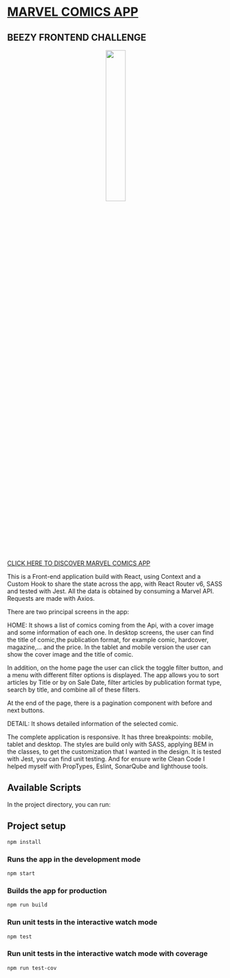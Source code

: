 # [MARVEL COMICS APP](https://beezy-react-marvel.netlify.app/)
## BEEZY FRONTEND CHALLENGE

<p align="center">
<img src="https://1000marcas.net/wp-content/uploads/2020/02/Marvel-Studios-Logo-2002.png" width=30% height=30%>

[CLICK HERE TO DISCOVER MARVEL COMICS APP](https://beezy-react-marvel.netlify.app/)
</p>

This is a Front-end application build with React, using Context and a Custom Hook to share the state across the app, with React Router v6, SASS and tested with Jest. All the data is obtained by consuming a Marvel API. Requests are made with Axios.

There are two principal screens in the app:

HOME: It shows a list of comics coming from the Api, with a cover image and some information of each one. In desktop screens, the user can find the title of comic,the publication format, for example comic, hardcover, magazine,... and the price. In the tablet and mobile version the user can show the cover image and the title of comic.

In addition, on the home page the user can click the toggle filter button, and a menu with different filter options is displayed. The app allows you to sort articles by Title or by on Sale Date, filter articles by publication format type, search by title, and combine all of these filters.

At the end of the page, there is a pagination component with before and next buttons.

DETAIL: It shows detailed information of the selected comic.

The complete application is responsive. It has three breakpoints: mobile, tablet and desktop. The styles are build only with SASS, applying BEM in the classes, to get the customization that I wanted in the design. It is tested with Jest, you can find unit testing. And for ensure write Clean Code I helped myself with PropTypes, Eslint, SonarQube and lighthouse tools.

## Available Scripts

In the project directory, you can run:

## Project setup

```
npm install
```

### Runs the app in the development mode

```
npm start
```

### Builds the app for production

```
npm run build
```

### Run unit tests in the interactive watch mode

```
npm test
```

### Run unit tests in the interactive watch mode with coverage

```
npm run test-cov
```
